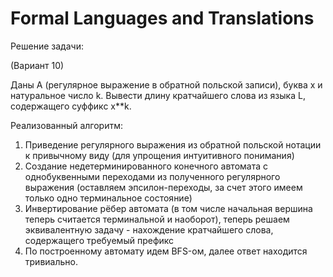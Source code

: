 # Formal Languages and Translations
Решение задачи:

   (Вариант 10)
   
   Даны А (регулярное выражение в обратной польской записи), буква x и натуральное число k. Вывести длину кратчайшего 
   слова из языка L, содержащего суффикс x**k.

Реализованный алгоритм:
   1) Приведение регулярного выражения из обратной польской нотации к привычному виду (для упрощения интуитивного 
   понимания)
   2) Создание недетерминированного конечного автомата с однобуквенными переходами из полученного регулярного выражения 
   (оставляем эпсилон-переходы, за счет этого имеем только одно терминальное состояние)
   3) Инвертирование рёбер автомата (в том числе начальная вершина теперь считается терминальной и наоборот), теперь 
   решаем эквивалентную задачу - нахождение кратчайшего слова, содержащего требуемый префикс
   4) По построенному автомату идем BFS-ом, далее ответ находится тривиально.